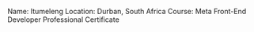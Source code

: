 Name: Itumeleng
Location: Durban, South Africa
Course: Meta Front-End Developer Professional Certificate
